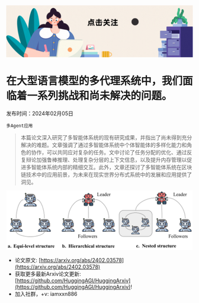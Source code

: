 ![](https://raw.githubusercontent.com/HuggingAGI/HuggingArxiv/main/imgs/follow2.gif)
# 在大型语言模型的多代理系统中，我们面临着一系列挑战和尚未解决的问题。
发布时间：2024年02月05日

`多Agent应用`
> 本篇论文深入研究了多智能体系统的现有研究成果，并指出了尚未得到充分解决的难题。文章强调了通过多智能体系统中个体智能体的多样化能力和角色的协作，可以共同应对复杂的任务。文中讨论了任务分配的优化、通过反复辩论加强鲁棒推理、处理复杂分层的上下文信息，以及提升内存管理以促进多智能体系统内部的精细交互。此外，文章还探讨了多智能体系统在区块链技术中的应用前景，为未来在现实世界分布式系统中的发展和应用提供了洞见。

![](https://raw.githubusercontent.com/HuggingAGI/HuggingArxiv/main/paper_images/2402.03578/x1.png)


- 论文原文: [https://arxiv.org/abs/2402.03578](https://arxiv.org/abs/2402.03578)
- 获取更多最新Arxiv论文更新: [https://github.com/HuggingAGI/HuggingArxiv](https://github.com/HuggingAGI/HuggingArxiv)!
- 加入社群，+v: iamxxn886